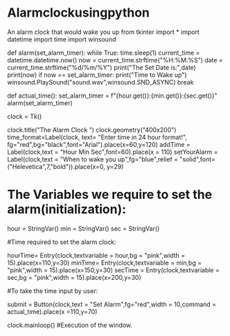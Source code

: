 # Alarmclockusingpython
An alarm clock that would wake you up
from tkinter import *
import datetime
import time
import winsound

def alarm(set_alarm_timer):
    while True:
        time.sleep(1)
        current_time = datetime.datetime.now()
        now = current_time.strftime("%H:%M:%S")
        date = current_time.strftime("%d/%m/%Y")
        print("The Set Date is:",date)
        print(now)
        if now == set_alarm_timer:
            print("Time to Wake up")
        winsound.PlaySound("sound.wav",winsound.SND_ASYNC)
        break

def actual_time():
    set_alarm_timer = f"{hour.get()}:{min.get()}:{sec.get()}"
    alarm(set_alarm_timer)
    
clock = Tk()

clock.title("The Alarm Clock ")
clock.geometry("400x200")
time_format=Label(clock, text= "Enter time in 24 hour format!", fg="red",bg="black",font="Arial").place(x=60,y=120)
addTime = Label(clock,text = "Hour  Min   Sec",font=60).place(x = 110)
setYourAlarm = Label(clock,text = "When to wake you up",fg="blue",relief = "solid",font=("Helevetica",7,"bold")).place(x=0, y=29)

# The Variables we require to set the alarm(initialization):

hour = StringVar()
min = StringVar()
sec = StringVar()

#Time required to set the alarm clock:

hourTime= Entry(clock,textvariable = hour,bg = "pink",width = 15).place(x=110,y=30)
minTime= Entry(clock,textvariable = min,bg = "pink",width = 15).place(x=150,y=30)
secTime = Entry(clock,textvariable = sec,bg = "pink",width = 15).place(x=200,y=30)

#To take the time input by user:

submit = Button(clock,text = "Set Alarm",fg="red",width = 10,command = actual_time).place(x =110,y=70)

clock.mainloop()
#Execution of the window.
